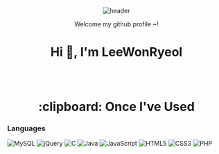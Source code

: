 <div align="center">
  
  ![header](https://capsule-render.vercel.app/api?type=Venom&text=LeeWonRyeol&height=230) 
</div>
<div align=center>Welcome my github profile ~!</div>
<h1 align="center">Hi 👋, I'm LeeWonRyeol</h1><br><br>



<h1 align="center">
:clipboard: Once I've Used 
</h1>

<h3 align="LEFT">Languages</h3>
<p align="left"> 
  
  ![MySQL](https://img.shields.io/badge/mysql-%2300f.svg?style=for-the-badge&logo=mysql&logoColor=white)
  ![jQuery](https://img.shields.io/badge/jquery-%230769AD.svg?style=for-the-badge&logo=jquery&logoColor=white)
  ![C](https://img.shields.io/badge/c-%2300599C.svg?style=for-the-badge&logo=c&logoColor=white)
  ![Java](https://img.shields.io/badge/java-%23ED8B00.svg?style=for-the-badge&logo=openjdk&logoColor=white)
  ![JavaScript](https://img.shields.io/badge/javascript-%23323330.svg?style=for-the-badge&logo=javascript&logoColor=%23F7DF1E)
  ![HTML5](https://img.shields.io/badge/html5-%23E34F26.svg?style=for-the-badge&logo=html5&logoColor=white)
  ![CSS3](https://img.shields.io/badge/css3-%231572B6.svg?style=for-the-badge&logo=css3&logoColor=white)
  ![PHP](https://img.shields.io/badge/php-%23777BB4.svg?style=for-the-badge&logo=php&logoColor=white)
  
</p>

